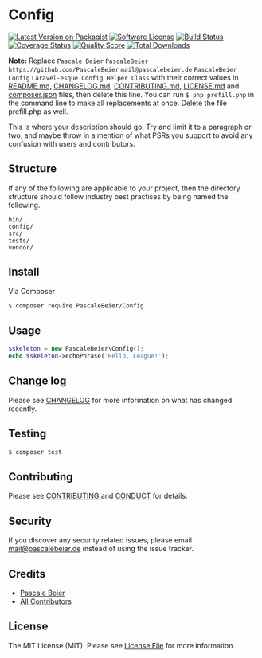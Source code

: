 # Config

[![Latest Version on Packagist][ico-version]][link-packagist]
[![Software License][ico-license]](LICENSE.md)
[![Build Status][ico-travis]][link-travis]
[![Coverage Status][ico-scrutinizer]][link-scrutinizer]
[![Quality Score][ico-code-quality]][link-code-quality]
[![Total Downloads][ico-downloads]][link-downloads]

**Note:** Replace ```Pascale Beier``` ```PascaleBeier``` ```https://github.com/PascaleBeier``` ```mail@pascalebeier.de``` ```PascaleBeier``` ```Config``` ```Laravel-esque Config Helper Class``` with their correct values in [README.md](README.md), [CHANGELOG.md](CHANGELOG.md), [CONTRIBUTING.md](CONTRIBUTING.md), [LICENSE.md](LICENSE.md) and [composer.json](composer.json) files, then delete this line. You can run `$ php prefill.php` in the command line to make all replacements at once. Delete the file prefill.php as well.

This is where your description should go. Try and limit it to a paragraph or two, and maybe throw in a mention of what
PSRs you support to avoid any confusion with users and contributors.

## Structure

If any of the following are applicable to your project, then the directory structure should follow industry best practises by being named the following.

```
bin/        
config/
src/
tests/
vendor/
```


## Install

Via Composer

``` bash
$ composer require PascaleBeier/Config
```

## Usage

``` php
$skeleton = new PascaleBeier\Config();
echo $skeleton->echoPhrase('Hello, League!');
```

## Change log

Please see [CHANGELOG](CHANGELOG.md) for more information on what has changed recently.

## Testing

``` bash
$ composer test
```

## Contributing

Please see [CONTRIBUTING](CONTRIBUTING.md) and [CONDUCT](CONDUCT.md) for details.

## Security

If you discover any security related issues, please email mail@pascalebeier.de instead of using the issue tracker.

## Credits

- [Pascale Beier][link-author]
- [All Contributors][link-contributors]

## License

The MIT License (MIT). Please see [License File](LICENSE.md) for more information.

[ico-version]: https://img.shields.io/packagist/v/PascaleBeier/Config.svg?style=flat-square
[ico-license]: https://img.shields.io/badge/license-MIT-brightgreen.svg?style=flat-square
[ico-travis]: https://img.shields.io/travis/PascaleBeier/Config/master.svg?style=flat-square
[ico-scrutinizer]: https://img.shields.io/scrutinizer/coverage/g/PascaleBeier/Config.svg?style=flat-square
[ico-code-quality]: https://img.shields.io/scrutinizer/g/PascaleBeier/Config.svg?style=flat-square
[ico-downloads]: https://img.shields.io/packagist/dt/PascaleBeier/Config.svg?style=flat-square

[link-packagist]: https://packagist.org/packages/PascaleBeier/Config
[link-travis]: https://travis-ci.org/PascaleBeier/Config
[link-scrutinizer]: https://scrutinizer-ci.com/g/PascaleBeier/Config/code-structure
[link-code-quality]: https://scrutinizer-ci.com/g/PascaleBeier/Config
[link-downloads]: https://packagist.org/packages/PascaleBeier/Config
[link-author]: https://github.com/PascaleBeier
[link-contributors]: ../../contributors
